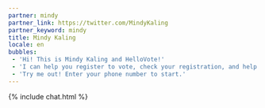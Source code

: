 ```yaml
---
partner: mindy
partner_link: https://twitter.com/MindyKaling
partner_keyword: mindy
title: Mindy Kaling
locale: en
bubbles:
 - 'Hi! This is Mindy Kaling and HelloVote!'
 - 'I can help you register to vote, check your registration, and help your friends register'
 - 'Try me out! Enter your phone number to start.'
---
```

{% include chat.html %}



